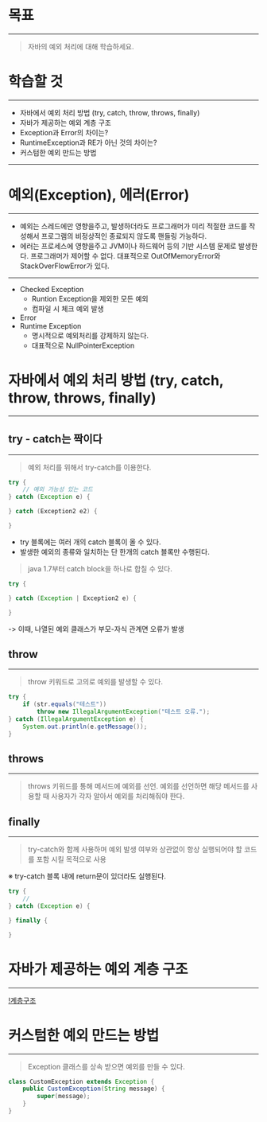 # 목표
---

> 자바의 예외 처리에 대해 학습하세요.

# 학습할 것
---

- 자바에서 예외 처리 방법 (try, catch, throw, throws, finally)
- 자바가 제공하는 예외 계층 구조
- Exception과 Error의 차이는?
- RuntimeException과 RE가 아닌 것의 차이는?
- 커스텀한 예외 만드는 방법

---

# 예외(Exception), 에러(Error)
---

- 예외는 스레드에만 영향을주고, 발생하더라도 프로그래머가 미리 적절한 코드를 작성해서 프로그램의 비정상적인 종료되지 않도록 핸들링 가능하다.
- 에러는 프로세스에 영향을주고 JVM이나 하드웨어 등의 기반 시스템 문제로 발생한다. 프로그래머가 제어할 수 없다. 대표적으로 OutOfMemoryError와 StackOverFlowError가 있다.

---

- Checked Exception
    - Runtion Exception을 제외한 모든 예외
    - 컴파일 시 체크 예외 발생
- Error
- Runtime Exception
    - 명시적으로 예외처리를 강제하지 않는다.
    - 대표적으로 NullPointerException

# 자바에서 예외 처리 방법 (try, catch, throw, throws, finally)
---

## try - catch는 짝이다
---

> 예외 처리를 위해서 try-catch를 이용한다.

```java
try {
    // 예외 가능성 있는 코드
} catch (Exception e) {

} catch (Exception2 e2) {

}
```

- try 블록에는 여러 개의 catch 블록이 올 수 있다.
- 발생한 예외의 종류와 일치하는 단 한개의 catch 블록만 수행된다.

> java 1.7부터 catch block을 하나로 합칠 수 있다.

```java
try {

} catch (Exception | Exception2 e) {

}
```

-> 이때, 나열된 예외 클래스가 부모-자식 관계면 오류가 발생

## throw
---

> throw 키워드로 고의로 예외를 발생할 수 있다.

```java
try {
    if (str.equals("테스트"))
        throw new IllegalArgumentException("테스트 오류.");
} catch (IllegalArgumentException e) {
    System.out.println(e.getMessage());
}
```

## throws
---

> throws 키워드를 통해 메서드에 예외를 선언. 예외를 선언하면 해당 메서드를 사용할 때 사용자가 각자 알아서 예외를 처리해줘야 한다.

## finally
---

> try-catch와 함께 사용하며 예외 발생 여부와 상관없이 항상 실행되어야 할 코드를 포함 시킬 목적으로 사용

※ try-catch 블록 내에 return문이 있더라도 실행된다.

```java
try {
    //
} catch (Exception e) {

} finally {

}
```

# 자바가 제공하는 예외 계층 구조
---

[!계층구조](./img/9-exception.png)

# 커스텀한 예외 만드는 방법
---

> Exception 클래스를 상속 받으면 예외를 만들 수 있다.

```java
class CustomException extends Exception {
    public CustomException(String message) {
        super(message);
    }
}
```